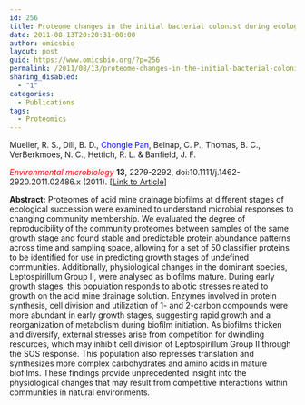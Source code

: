 ```yaml
---
id: 256
title: Proteome changes in the initial bacterial colonist during ecological succession in an acid mine drainage biofilm community
date: 2011-08-13T20:20:31+00:00
author: omicsbio
layout: post
guid: https://www.omicsbio.org/?p=256
permalink: /2011/08/13/proteome-changes-in-the-initial-bacterial-colonist-during-ecological-succession-in-an-acid-mine-drainage-biofilm-community/
sharing_disabled:
  - "1"
categories:
  - Publications
tags:
  - Proteomics
---
```

Mueller, R. S., Dill, B. D., <span style="color: #0000ff;">Chongle Pan</span>, Belnap, C. P., Thomas, B. C., VerBerkmoes, N. C., Hettich, R. L. & Banfield, J. F.

<span style="color: #ff0000;"><em>Environmental microbiology</em></span> **13**, 2279-2292, doi:10.1111/j.1462-2920.2011.02486.x (2011). [[Link to Article](http://onlinelibrary.wiley.com/doi/10.1111/j.1462-2920.2011.02486.x/full)]

<!--more-->

**Abstract:** Proteomes of acid mine drainage biofilms at different stages of ecological succession were examined to understand microbial responses to changing community membership. We evaluated the degree of reproducibility of the community proteomes between samples of the same growth stage and found stable and predictable protein abundance patterns across time and sampling space, allowing for a set of 50 classifier proteins to be identified for use in predicting growth stages of undefined communities. Additionally, physiological changes in the dominant species, Leptospirillum Group II, were analysed as biofilms mature. During early growth stages, this population responds to abiotic stresses related to growth on the acid mine drainage solution. Enzymes involved in protein synthesis, cell division and utilization of 1- and 2-carbon compounds were more abundant in early growth stages, suggesting rapid growth and a reorganization of metabolism during biofilm initiation. As biofilms thicken and diversify, external stresses arise from competition for dwindling resources, which may inhibit cell division of Leptospirillum Group II through the SOS response. This population also represses translation and synthesizes more complex carbohydrates and amino acids in mature biofilms. These findings provide unprecedented insight into the physiological changes that may result from competitive interactions within communities in natural environments.